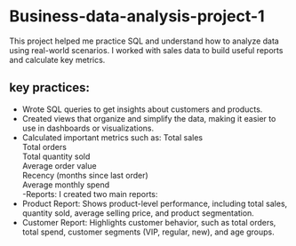# Business-data-analysis-project-1
This project helped me practice SQL and understand how to analyze data using real-world scenarios. I worked with sales data to build useful reports and calculate key metrics.
## key practices:
- Wrote SQL queries to get insights about customers and products.
- Created views that organize and simplify the data, making it easier to use in dashboards or visualizations.
- Calculated important metrics such as:
   Total sales  
   Total orders  
   Total quantity sold  
   Average order value  
   Recency (months since last order)  
   Average monthly spend  
-Reports: I created two main reports:
- Product Report: Shows product-level performance, including total sales, quantity sold, average selling price, and product segmentation.
- Customer Report: Highlights customer behavior, such as total orders, total spend, customer segments (VIP, regular, new), and age groups.

